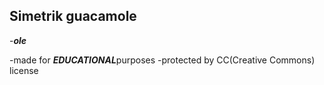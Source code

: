 ## Simetrik guacamole
-***ole***

-made for ***EDUCATIONAL***purposes
-protected by CC(Creative Commons) license
